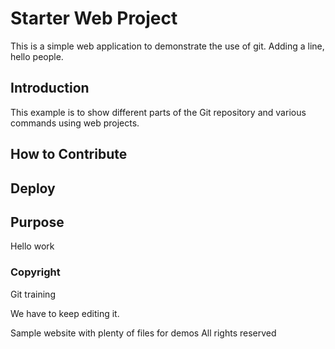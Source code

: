 # Starter Web Project
This is a simple web application to demonstrate
the use of git. Adding a line, hello people.

## Introduction

This example is to show different parts
of the Git repository and various commands
using web projects.

## How to Contribute

## Deploy

## Purpose
Hello work

### Copyright
Git training

We have to keep editing it.

Sample website with plenty of files for demos All rights reserved
